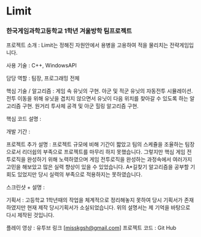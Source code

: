# Limit

### 한국게임과학고등학교 1학년 겨울방학 팀프로젝트

프로젝트 소개 : Limit는 정해진 자원안에서 용병을 고용하여 적을 물리치는 전략게임입니다.

사용 기술 : C++, WindowsAPI

담당 역할 : 팀장, 프로그래밍 전체

핵심 기술 / 알고리즘 : 게임 속 유닛의 구현. 아군 및 적군 유닛의 자동전투 시뮬레이션. 전투 이동을 위해 유닛을 겹치지 않으면서 유닛이 다음 위치를 찾아갈 수 있도록 하는 알고리즘 구현. 원거리 투사체 공격 및 아군 힐링 알고리즘 구현.

핵심 코드 설명 : 

개발 기간 : 

프로젝트 추가 설명 : 프로젝트 규모에 비해 기간이 짧았고 팀의 스케쥴을 조율하는 팀장으로서 리더쉽의 부족으로  프로젝트를 마무리 하지 못했습니다. 그렇지만 핵심 게임 전투로직을 완성하기 위해 노력하였으며 게임 전투로직을 완성하는 과정속에서 여러가지 고민을 해보았고 많은 실력 향상이 있을 수 있었습니다. A*길찾기 알고리즘을 공부할 기회도 있었지만 당시 실력의 부족으로 적용하지는 못하였습니다.

스크린샷 + 설명 : 



기획서 : 고등학교 1학년때의 작업을 체계적으로 정리해놓지 못하여 당시 기획서가 존재하였지만 현재 제작 당시기획서가 소실되었습니다. 위의 설명서는 제 기억을 바탕으로 다시 제작된 것입니다.

플레이 영상 : 유투브 링크 [misskgsh@gmail.com]
프로젝트 코드 : Git Hub

